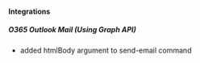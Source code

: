 
#### Integrations
##### O365 Outlook Mail (Using Graph API)
- added htmlBody argument to send-email command
